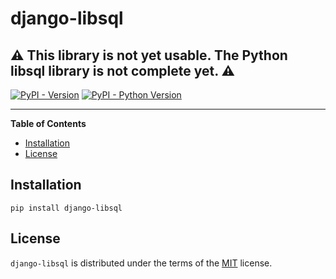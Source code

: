 # django-libsql

## ⚠️ This library is not yet usable. The Python libsql library is not complete yet. ⚠️

[![PyPI - Version](https://img.shields.io/pypi/v/django-libsql.svg)](https://pypi.org/project/django-libsql)
[![PyPI - Python Version](https://img.shields.io/pypi/pyversions/django-libsql.svg)](https://pypi.org/project/django-libsql)

-----

**Table of Contents**

- [Installation](#installation)
- [License](#license)

## Installation

```console
pip install django-libsql
```

## License

`django-libsql` is distributed under the terms of the [MIT](https://spdx.org/licenses/MIT.html) license.

